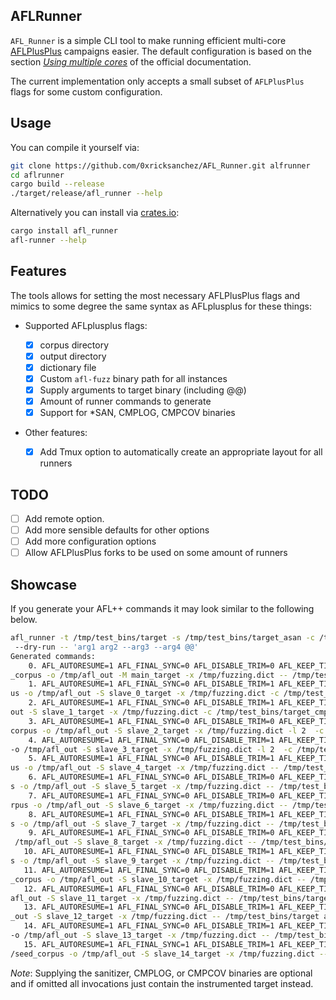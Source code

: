 ## AFLRunner

`AFL_Runner` is a simple CLI tool to make running efficient multi-core [AFLPlusPlus](https://github.com/AFLplusplus/AFLplusplus)
campaigns easier. The default configuration is based on the section [_Using multiple cores_](https://aflplus.plus/docs/fuzzing_in_depth/#c-using-multiple-cores)
of the official documentation.

The current implementation only accepts a small subset of `AFLPlusPlus` flags for some custom configuration.

## Usage

You can compile it yourself via:

```bash
git clone https://github.com/0xricksanchez/AFL_Runner.git alfrunner
cd aflrunner
cargo build --release
./target/release/afl_runner --help
```

Alternatively you can install via [crates.io](https://crates.io/crates/afl_runner):

```bash
cargo install afl_runner
afl-runner --help
```

## Features

The tools allows for setting the most necessary AFLPlusPlus flags and mimics to some degree the same syntax as AFLplusplus for these things:

- Supported AFLplusplus flags:

  - [x] corpus directory
  - [x] output directory
  - [x] dictionary file
  - [x] Custom `afl-fuzz` binary path for all instances
  - [x] Supply arguments to target binary (including @@)
  - [x] Amount of runner commands to generate
  - [x] Support for \*SAN, CMPLOG, CMPCOV binaries

- Other features:
  - [x] Add Tmux option to automatically create an appropriate layout for all runners

## TODO

- [ ] Add remote option.
- [ ] Add more sensible defaults for other options
- [ ] Add more configuration options
- [ ] Allow AFLPlusPlus forks to be used on some amount of runners

## Showcase

If you generate your AFL++ commands it may look similar to the following below.

```bash
afl_runner -t /tmp/test_bins/target -s /tmp/test_bins/target_asan -c /tmp/test_bins/target_cmplog -l /tmp/test_bins/target_cmpcov -n 16 -i /tmp/seed_corpus -o /tmp/afl_out -x /tmp/fuzzing.dict -m "custom_fuzz_session"
 --dry-run -- 'arg1 arg2 --arg3 --arg4 @@'
Generated commands:
    0. AFL_AUTORESUME=1 AFL_FINAL_SYNC=0 AFL_DISABLE_TRIM=0 AFL_KEEP_TIMEOUTS=1 AFL_EXPAND_HAVOC_NOW=1 AFL_IGNORE_SEED_PROBLEMS=0 AFL_IMPORT_FIRST=0 AFL_TESTCACHE_SIZE=250  /usr/local/bin/afl-fuzz -P explore -a text -p fast -i /tmp/seed
_corpus -o /tmp/afl_out -M main_target -x /tmp/fuzzing.dict -- /tmp/test_bins/target_asan arg1 arg2 --arg3 --arg4 @@
    1. AFL_AUTORESUME=1 AFL_FINAL_SYNC=0 AFL_DISABLE_TRIM=1 AFL_KEEP_TIMEOUTS=0 AFL_EXPAND_HAVOC_NOW=0 AFL_IGNORE_SEED_PROBLEMS=0 AFL_IMPORT_FIRST=0 AFL_TESTCACHE_SIZE=250  /usr/local/bin/afl-fuzz -P exploit -p explore -i /tmp/seed_corp
us -o /tmp/afl_out -S slave_0_target -x /tmp/fuzzing.dict -c /tmp/test_bins/target_cmplog -- /tmp/test_bins/target arg1 arg2 --arg3 --arg4 @@
    2. AFL_AUTORESUME=1 AFL_FINAL_SYNC=0 AFL_DISABLE_TRIM=1 AFL_KEEP_TIMEOUTS=1 AFL_EXPAND_HAVOC_NOW=0 AFL_IGNORE_SEED_PROBLEMS=0 AFL_IMPORT_FIRST=0 AFL_TESTCACHE_SIZE=250  /usr/local/bin/afl-fuzz -p coe -i /tmp/seed_corpus -o /tmp/afl_
out -S slave_1_target -x /tmp/fuzzing.dict -c /tmp/test_bins/target_cmplog -- /tmp/test_bins/target arg1 arg2 --arg3 --arg4 @@
    3. AFL_AUTORESUME=1 AFL_FINAL_SYNC=0 AFL_DISABLE_TRIM=0 AFL_KEEP_TIMEOUTS=1 AFL_EXPAND_HAVOC_NOW=0 AFL_IGNORE_SEED_PROBLEMS=0 AFL_IMPORT_FIRST=0 AFL_TESTCACHE_SIZE=250  /usr/local/bin/afl-fuzz -P explore -a text -p lin -i /tmp/seed_
corpus -o /tmp/afl_out -S slave_2_target -x /tmp/fuzzing.dict -l 2  -c /tmp/test_bins/target_cmplog -- /tmp/test_bins/target arg1 arg2 --arg3 --arg4 @@
    4. AFL_AUTORESUME=1 AFL_FINAL_SYNC=0 AFL_DISABLE_TRIM=1 AFL_KEEP_TIMEOUTS=0 AFL_EXPAND_HAVOC_NOW=0 AFL_IGNORE_SEED_PROBLEMS=0 AFL_IMPORT_FIRST=0 AFL_TESTCACHE_SIZE=250  /usr/local/bin/afl-fuzz -P exploit -p quad -i /tmp/seed_corpus
-o /tmp/afl_out -S slave_3_target -x /tmp/fuzzing.dict -l 2  -c /tmp/test_bins/target_cmplog -- /tmp/test_bins/target arg1 arg2 --arg3 --arg4 @@
    5. AFL_AUTORESUME=1 AFL_FINAL_SYNC=0 AFL_DISABLE_TRIM=1 AFL_KEEP_TIMEOUTS=1 AFL_EXPAND_HAVOC_NOW=0 AFL_IGNORE_SEED_PROBLEMS=0 AFL_IMPORT_FIRST=0 AFL_TESTCACHE_SIZE=250  /usr/local/bin/afl-fuzz -a text -Z -p exploit -i /tmp/seed_corp
us -o /tmp/afl_out -S slave_4_target -x /tmp/fuzzing.dict -- /tmp/test_bins/target_cmpcov arg1 arg2 --arg3 --arg4 @@
    6. AFL_AUTORESUME=1 AFL_FINAL_SYNC=0 AFL_DISABLE_TRIM=0 AFL_KEEP_TIMEOUTS=1 AFL_EXPAND_HAVOC_NOW=1 AFL_IGNORE_SEED_PROBLEMS=0 AFL_IMPORT_FIRST=0 AFL_TESTCACHE_SIZE=250  /usr/local/bin/afl-fuzz -a binary -Z -p rare -i /tmp/seed_corpu
s -o /tmp/afl_out -S slave_5_target -x /tmp/fuzzing.dict -- /tmp/test_bins/target arg1 arg2 --arg3 --arg4 @@
    7. AFL_AUTORESUME=1 AFL_FINAL_SYNC=0 AFL_DISABLE_TRIM=0 AFL_KEEP_TIMEOUTS=1 AFL_EXPAND_HAVOC_NOW=1 AFL_IGNORE_SEED_PROBLEMS=0 AFL_IMPORT_FIRST=0 AFL_TESTCACHE_SIZE=250  /usr/local/bin/afl-fuzz -P explore -L 0 -p fast -i /tmp/seed_co
rpus -o /tmp/afl_out -S slave_6_target -x /tmp/fuzzing.dict -- /tmp/test_bins/target arg1 arg2 --arg3 --arg4 @@
    8. AFL_AUTORESUME=1 AFL_FINAL_SYNC=0 AFL_DISABLE_TRIM=1 AFL_KEEP_TIMEOUTS=0 AFL_EXPAND_HAVOC_NOW=0 AFL_IGNORE_SEED_PROBLEMS=0 AFL_IMPORT_FIRST=0 AFL_TESTCACHE_SIZE=250  /usr/local/bin/afl-fuzz -a binary -p explore -i /tmp/seed_corpu
s -o /tmp/afl_out -S slave_7_target -x /tmp/fuzzing.dict -- /tmp/test_bins/target_cmpcov arg1 arg2 --arg3 --arg4 @@
    9. AFL_AUTORESUME=1 AFL_FINAL_SYNC=0 AFL_DISABLE_TRIM=0 AFL_KEEP_TIMEOUTS=1 AFL_EXPAND_HAVOC_NOW=1 AFL_IGNORE_SEED_PROBLEMS=0 AFL_IMPORT_FIRST=0 AFL_TESTCACHE_SIZE=250  /usr/local/bin/afl-fuzz -a binary -p coe -i /tmp/seed_corpus -o
 /tmp/afl_out -S slave_8_target -x /tmp/fuzzing.dict -- /tmp/test_bins/target arg1 arg2 --arg3 --arg4 @@
   10. AFL_AUTORESUME=1 AFL_FINAL_SYNC=0 AFL_DISABLE_TRIM=1 AFL_KEEP_TIMEOUTS=1 AFL_EXPAND_HAVOC_NOW=1 AFL_IGNORE_SEED_PROBLEMS=0 AFL_IMPORT_FIRST=0 AFL_TESTCACHE_SIZE=250  /usr/local/bin/afl-fuzz -P explore -Z -p lin -i /tmp/seed_corpu
s -o /tmp/afl_out -S slave_9_target -x /tmp/fuzzing.dict -- /tmp/test_bins/target arg1 arg2 --arg3 --arg4 @@
   11. AFL_AUTORESUME=1 AFL_FINAL_SYNC=0 AFL_DISABLE_TRIM=1 AFL_KEEP_TIMEOUTS=0 AFL_EXPAND_HAVOC_NOW=1 AFL_IGNORE_SEED_PROBLEMS=0 AFL_IMPORT_FIRST=0 AFL_TESTCACHE_SIZE=250  /usr/local/bin/afl-fuzz -P explore -a text -p quad -i /tmp/seed
_corpus -o /tmp/afl_out -S slave_10_target -x /tmp/fuzzing.dict -- /tmp/test_bins/target arg1 arg2 --arg3 --arg4 @@
   12. AFL_AUTORESUME=1 AFL_FINAL_SYNC=0 AFL_DISABLE_TRIM=0 AFL_KEEP_TIMEOUTS=0 AFL_EXPAND_HAVOC_NOW=0 AFL_IGNORE_SEED_PROBLEMS=0 AFL_IMPORT_FIRST=0 AFL_TESTCACHE_SIZE=250  /usr/local/bin/afl-fuzz -p exploit -i /tmp/seed_corpus -o /tmp/
afl_out -S slave_11_target -x /tmp/fuzzing.dict -- /tmp/test_bins/target_cmpcov arg1 arg2 --arg3 --arg4 @@
   13. AFL_AUTORESUME=1 AFL_FINAL_SYNC=0 AFL_DISABLE_TRIM=1 AFL_KEEP_TIMEOUTS=0 AFL_EXPAND_HAVOC_NOW=0 AFL_IGNORE_SEED_PROBLEMS=0 AFL_IMPORT_FIRST=0 AFL_TESTCACHE_SIZE=250  /usr/local/bin/afl-fuzz -p rare -i /tmp/seed_corpus -o /tmp/afl
_out -S slave_12_target -x /tmp/fuzzing.dict -- /tmp/test_bins/target arg1 arg2 --arg3 --arg4 @@
   14. AFL_AUTORESUME=1 AFL_FINAL_SYNC=0 AFL_DISABLE_TRIM=1 AFL_KEEP_TIMEOUTS=0 AFL_EXPAND_HAVOC_NOW=0 AFL_IGNORE_SEED_PROBLEMS=0 AFL_IMPORT_FIRST=0 AFL_TESTCACHE_SIZE=250  /usr/local/bin/afl-fuzz -P explore -p fast -i /tmp/seed_corpus
-o /tmp/afl_out -S slave_13_target -x /tmp/fuzzing.dict -- /tmp/test_bins/target arg1 arg2 --arg3 --arg4 @@
   15. AFL_AUTORESUME=1 AFL_FINAL_SYNC=1 AFL_DISABLE_TRIM=1 AFL_KEEP_TIMEOUTS=0 AFL_EXPAND_HAVOC_NOW=0 AFL_IGNORE_SEED_PROBLEMS=0 AFL_IMPORT_FIRST=0 AFL_TESTCACHE_SIZE=250  /usr/local/bin/afl-fuzz -P exploit -a binary -p explore -i /tmp
/seed_corpus -o /tmp/afl_out -S slave_14_target -x /tmp/fuzzing.dict -- /tmp/test_bins/target arg1 arg2 --arg3 --arg4 @@
```

_Note_: Supplying the sanitizer, CMPLOG, or CMPCOV binaries are optional and if omitted all invocations just contain the instrumented target instead.
